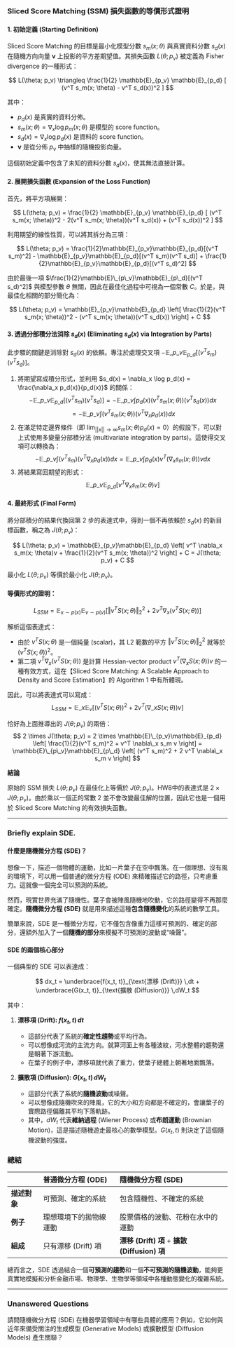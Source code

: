 ### **Sliced Score Matching (SSM) 損失函數的等價形式證明**

#### 1. 初始定義 (Starting Definition)

Sliced Score Matching 的目標是最小化模型分數 $s_m(x; \theta)$ 與真實資料分數 $s_d(x)$ 在隨機方向向量 **v** 上投影的平方差期望值。其損失函數 $L(\theta; p_v)$ 被定義為 Fisher divergence 的一種形式：

$$
L(\theta; p_v) \triangleq \frac{1}{2} \mathbb{E}_{p_v} \mathbb{E}_{p_d} [ (v^T s_m(x; \theta) - v^T s_d(x))^2 ]
$$

其中：
* $p_d(x)$ 是真實的資料分佈。
* $s_m(x; \theta) = \nabla_x \log p_m(x; \theta)$ 是模型的 score function。
* $s_d(x) = \nabla_x \log p_d(x)$ 是資料的 score function。
* **v** 是從分佈 $p_v$ 中抽樣的隨機投影向量。

這個初始定義中包含了未知的資料分數 $s_d(x)$，使其無法直接計算。

#### 2. 展開損失函數 (Expansion of the Loss Function)

首先，將平方項展開：

$$
L(\theta; p_v) = \frac{1}{2} \mathbb{E}_{p_v} \mathbb{E}_{p_d} [ (v^T s_m(x; \theta))^2 - 2(v^T s_m(x; \theta))(v^T s_d(x)) + (v^T s_d(x))^2 ]
$$

利用期望的線性性質，可以將其拆分為三項：

$$
L(\theta; p_v) = \frac{1}{2}\mathbb{E}_{p_v}\mathbb{E}_{p_d}[(v^T s_m)^2] - \mathbb{E}_{p_v}\mathbb{E}_{p_d}[(v^T s_m)(v^T s_d)] + \frac{1}{2}\mathbb{E}_{p_v}\mathbb{E}_{p_d}[(v^T s_d)^2]
$$

由於最後一項 $\frac{1}{2}\mathbb{E}\_{p\_v}\mathbb{E}_{p\_d}[(v^T s_d)^2]$ 與模型參數 $\theta$ 無關，因此在最佳化過程中可視為一個常數 $C$。於是，與最佳化相關的部分簡化為：

$$
L(\theta; p_v) = \mathbb{E}_{p_v}\mathbb{E}_{p_d} \left[ \frac{1}{2}(v^T s_m(x; \theta))^2 - (v^T s_m(x; \theta))(v^T s_d(x)) \right] + C
$$

#### 3. 透過分部積分法消除 $s_d(x)$ (Eliminating $s_d(x)$ via Integration by Parts)

此步驟的關鍵是消除對 $s_d(x)$ 的依賴。專注於處理交叉項 $-\mathbb{E}\_{p\_v}\mathbb{E}_{p\_d}[(v^T s_m)(v^T s_d)]$。

1. 將期望寫成積分形式，並利用 $s_d(x) = \nabla_x \log p_d(x) = \frac{\nabla_x p_d(x)}{p_d(x)}$ 的關係：
$$
-\mathbb{E}\_{p\_v}\mathbb{E}_{p\_d}[(v^T s_m)(v^T s_d)] = -\mathbb{E}\_{p\_v} \int p_d(x) (v^T s_m(x; \theta)) (v^T s_d(x)) dx
$$
$$
 = -\mathbb{E}\_{p\_v} \int (v^T s_m(x; \theta)) (v^T \nabla_x p_d(x)) dx
$$
2. 在滿足特定邊界條件（即 $\lim_{||x||\to\infty} s_m(x; \theta) p_d(x) = 0$）的假設下，可以對上式使用多變量分部積分法 (multivariate integration by parts)。這使得交叉項可以轉換為：
$$
-\mathbb{E}\_{p\_v} \int (v^T s_m) (v^T \nabla_x p_d(x)) dx = \mathbb{E}\_{p\_v} \int p_d(x) v^T (\nabla_x s_m(x; \theta)) v dx
$$
3. 將結果寫回期望的形式：
$$
\mathbb{E}\_{p\_v} \mathbb{E}_{p\_d} [v^T \nabla_x s_m(x; \theta) v]
$$

#### 4. 最終形式 (Final Form)

將分部積分的結果代換回第 2 步的表達式中，得到一個不再依賴於 $s_d(x)$ 的新目標函數，稱之為 $J(\theta; p_v)$：

$$
L(\theta; p_v) = \mathbb{E}_{p_v}\mathbb{E}_{p_d} \left[ v^T \nabla_x s_m(x; \theta)v + \frac{1}{2}(v^T s_m(x; \theta))^2 \right] + C = J(\theta; p_v) + C
$$

最小化 $L(\theta; p_v)$ 等價於最小化 $J(\theta; p_v)$。

#### 等價形式的證明：
$$
L_{SSM} = \mathbb{E}_{x \sim p(x)} \mathbb{E}_{v \sim p(v)} [ \Vert v^T S(x; \theta) \Vert_2^2 + 2v^T \nabla_x (v^T S(x; \theta)) ]
$$

解析這個表達式：
* 由於 $v^T S(x; \theta)$ 是一個純量 (scalar)，其 L2 範數的平方 $\Vert v^T S(x; \theta) \Vert_2^2$ 就等於 $(v^T S(x; \theta))^2$。
* 第二項 $v^T \nabla_x (v^T S(x; \theta))$ 是計算 Hessian-vector product $v^T (\nabla_x S(x; \theta)) v$ 的一種有效方式，這在【Sliced Score Matching: A Scalable Approach to Density and Score Estimation】的 Algorithm 1 中有所體現。

因此，可以將表達式可以寫成：
$$
L_{SSM} = \mathbb{E}\_{x} \mathbb{E}_{v} [ (v^T S(x; \theta))^2 + 2v^T (\nabla\_x S(x; \theta)) v ]
$$

恰好為上面推導出的 $J(\theta; p_v)$ 的兩倍：
$$
2 \times J(\theta; p_v) = 2 \times \mathbb{E}\_{p_v}\mathbb{E}_{p_d} \left[ \frac{1}{2}(v^T s_m)^2 + v^T \nabla\_x s_m v \right] = \mathbb{E}\_{p\_v}\mathbb{E}_{p\_d} \left[ (v^T s_m)^2 + 2 v^T \nabla\_x s_m v \right]
$$

**結論**

原始的 SSM 損失 $L(\theta; p_v)$ 在最佳化上等價於 $J(\theta; p_v)$。HW8中的表達式是 $2 \times J(\theta; p_v)$。由於乘以一個正的常數 2 並不會改變最佳解的位置，因此它也是一個用於 Sliced Score Matching 的有效損失函數。

---
### **Briefly explain SDE.**
#### 什麼是隨機微分方程 (SDE)？

想像一下，描述一個物體的運動，比如一片葉子在空中飄落。在一個理想、沒有風的環境下，可以用一個普通的微分方程 (ODE) 來精確描述它的路徑，只考慮重力。這就像一個完全可以預測的系統。

然而，現實世界充滿了隨機性。葉子會被陣風隨機地吹動，它的路徑變得不再那麼確定。**隨機微分方程 (SDE)** 就是用來描述這種**包含隨機變化**的系統的數學工具。

簡單來說，SDE 是一種微分方程，它不僅包含像重力這樣可預測的、確定的部分，還額外加入了一個**隨機的部分**來模擬不可預測的波動或“噪聲”。

#### SDE 的兩個核心部分

一個典型的 SDE 可以表達成：

$$
dx_t = \underbrace{f(x_t, t)}_{\text{漂移 (Drift)}} \,dt + \underbrace{G(x_t, t)}_{\text{擴散 (Diffusion)}} \,dW_t
$$

其中：

1.  **漂移項 (Drift): $f(x_t, t) \,dt$**
    * 這部分代表了系統的**確定性趨勢**或平均行為。
    * 可以想像成河流的主流方向。就算河面上有各種波紋，河水整體的趨勢還是朝著下游流動。
    * 在葉子的例子中，漂移項就代表了重力，使葉子總體上朝著地面飄落。

2.  **擴散項 (Diffusion): $G(x_t, t) \,dW_t$**
    * 這部分代表了系統的**隨機波動**或噪聲。
    * 可以想像成隨機吹來的陣風，它的大小和方向都是不確定的，會讓葉子的實際路徑偏離其平均下落軌跡。
    * 其中，$dW_t$ 代表**維納過程** (Wiener Process) 或**布朗運動** (Brownian Motion)，這是描述隨機遊走最核心的數學模型。$G(x_t, t)$ 則決定了這個隨機波動的強度。

### 總結

| | **普通微分方程 (ODE)** | **隨機微分方程 (SDE)** |
| :--- | :--- | :--- |
| **描述對象** | 可預測、確定的系統 | 包含隨機性、不確定的系統 |
| **例子** | 理想環境下的拋物線運動 | 股票價格的波動、花粉在水中的運動 |
| **組成** | 只有漂移 (Drift) 項 | **漂移 (Drift) 項** + **擴散 (Diffusion) 項** |

總而言之，SDE 透過結合一個**可預測的趨勢**和一個**不可預測的隨機波動**，能夠更真實地模擬和分析金融市場、物理學、生物學等領域中各種動態變化的複雜系統。

---
### **Unanswered Questions**
請問隨機微分方程 (SDE) 在機器學習領域中有哪些具體的應用？例如，它如何與近年來備受關注的生成模型 (Generative Models) 或擴散模型 (Diffusion Models) 產生關聯？